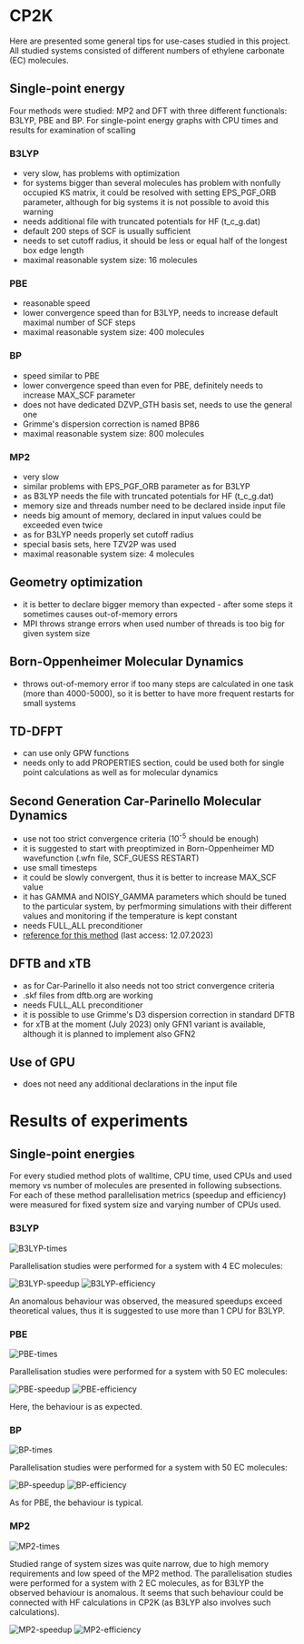 # CP2K

Here are presented some general tips for use-cases studied in this project. All studied systems consisted of different numbers of ethylene carbonate (EC) molecules.

## Single-point energy

Four methods were studied: MP2 and DFT with three different functionals: B3LYP, PBE and BP.
For single-point energy graphs with CPU times and results for examination of scalling

### B3LYP

* very slow, has problems with optimization
* for systems bigger than several molecules has problem with nonfully occupied KS matrix, it could be resolved with setting EPS_PGF_ORB parameter, although for big systems it is not possible to avoid this warning
* needs additional file with truncated potentials for HF (t_c_g.dat)
* default 200 steps of SCF is usually sufficient
* needs to set cutoff radius, it should be less or equal half of the longest box edge length
* maximal reasonable system size: 16 molecules

### PBE

* reasonable speed
* lower convergence speed than for B3LYP, needs to increase default maximal number of SCF steps
* maximal reasonable system size: 400 molecules

### BP

* speed similar to PBE
* lower convergence speed than even for PBE, definitely needs to increase MAX_SCF parameter
* does not have dedicated DZVP_GTH basis set, needs to use the general one
* Grimme's dispersion correction is named BP86
* maximal reasonable system size: 800 molecules

### MP2

* very slow
* similar problems with EPS_PGF_ORB parameter as for B3LYP
* as B3LYP needs the file with truncated potentials for HF (t_c_g.dat)
* memory size and threads number need to be declared inside input file
* needs big amount of memory, declared in input values could be exceeded even twice
* as for B3LYP needs properly set cutoff radius
* special basis sets, here TZV2P was used
* maximal reasonable system size: 4 molecules

## Geometry optimization

* it is better to declare bigger memory than expected - after some steps it sometimes causes out-of-memory errors
* MPI throws strange errors when used number of threads is too big for given system size

## Born-Oppenheimer Molecular Dynamics

* throws out-of-memory error if too many steps are calculated in one task (more than 4000-5000), so it is better to have more frequent restarts for small systems

## TD-DFPT

* can use only GPW functions
* needs only to add PROPERTIES section, could be used both for single point calculations as well as for molecular dynamics

## Second Generation Car-Parinello Molecular Dynamics

* use not too strict convergence criteria (10<sup>-5</sup> should be enough)
* it is suggested to start with preoptimized in Born-Oppenheimer MD wavefunction (.wfn file, SCF_GUESS RESTART)
* use small timesteps
* it could be slowly convergent, thus it is better to increase MAX_SCF value
* it has GAMMA and NOISY_GAMMA parameters which should be tuned to the particular system, by perfmorming simulations with their different values and monitoring if the temperature is kept constant
* needs FULL_ALL preconditioner
* [reference for this method](https://groups.google.com/g/cp2k/c/kkZDig18nE4) (last access: 12.07.2023)

## DFTB and xTB

* as for Car-Parinello it also needs not too strict convergence criteria
* .skf files from dftb.org are working
* needs FULL_ALL preconditioner
* it is possible to use Grimme's D3 dispersion correction in standard DFTB
* for xTB at the moment (July 2023) only GFN1 variant is available, although it is planned to implement also GFN2

## Use of GPU

* does not need any additional declarations in the input file

# Results of experiments

## Single-point energies

For every studied method plots of walltime, CPU time, used CPUs and used memory vs number of molecules are presented in following subsections. For each of these method parallelisation metrics (speedup and efficiency) were measured for fixed system size and varying number of CPUs used.

### B3LYP

![B3LYP-times](images/B3LYP-normal.png)

Parallelisation studies were performed for a system with 4 EC molecules:

![B3LYP-speedup](images/B3LYP-speedup-scalling.png)
![B3LYP-efficiency](images/B3LYP-efficiency-scalling.png)

An anomalous behaviour was observed, the measured speedups exceed theoretical values, thus it is suggested to use more than 1 CPU for B3LYP.

### PBE

![PBE-times](images/PBE-normal.png)

Parallelisation studies were performed for a system with 50 EC molecules:

![PBE-speedup](images/PBE-speedup-scalling.png)
![PBE-efficiency](images/PBE-efficiency-scalling.png)

Here, the behaviour is as expected.

### BP

![BP-times](images/BP-normal.png)

Parallelisation studies were performed for a system with 50 EC molecules:

![BP-speedup](images/BP-speedup-scalling.png)
![BP-efficiency](images/BP-efficiency-scalling.png)

As for PBE, the behaviour is typical.

### MP2

![MP2-times](images/MP2-normal.png)

Studied range of system sizes was quite narrow, due to high memory requirements and low speed of the MP2 method. The parallelisation studies were performed for a system with 2 EC molecules, as for B3LYP the observed behaviour is anomalous. It seems that such behaviour could be connected with HF calculations in CP2K (as B3LYP also involves such calculations).

![MP2-speedup](images/MP2-speedup-scalling.png)
![MP2-efficiency](images/MP2-efficiency-scalling.png)
